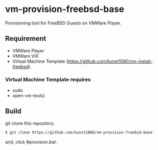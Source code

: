 # vm-provision-freebsd-base
Provisioning tool for FreeBSD Guests on VMWare Player.


## Requirement
 * VMWare Player
 * VMWare VIX
 * Virtual Machine Template (https://github.com/kunst1080/vm-install-freebsd).


### Virtual Machine Template requires
 * sudo
 * open-vm-tools)


## Build
git clone this repository.

```sh
$ git clone https://github.com/kunst1080/vm-provision-freebsd-base
```

and, click <i>#provision.bat</i>.
